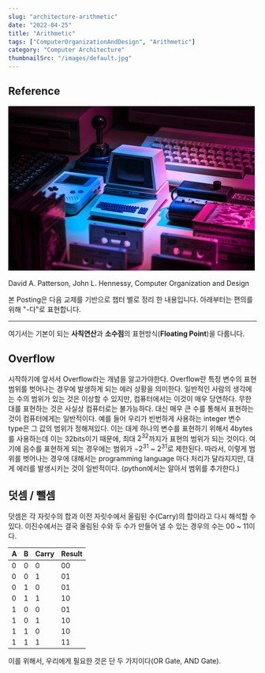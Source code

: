 ```yaml
---
slug: "architecture-arithmetic"
date: "2022-04-25"
title: "Arithmetic"
tags: ["ComputerOrganizationAndDesign", "Arithmetic"]
category: "Computer Architecture"
thumbnailSrc: "/images/default.jpg"
---
```

## **Reference**

![<img src="/images/default.jpg" width="190" />](/images/default.jpg)

David A. Patterson, John L. Hennessy, Computer Organization and Design

본 Posting은 다음 교제를 기반으로 챕터 별로 정리 한 내용입니다. 아래부터는 편의를 위해 "-다"로 표현합니다.

---

여기서는 기본이 되는 **사칙연산**과 **소수점**의 표현방식(**Floating Point**)을 다룹니다.

## Overflow

시작하기에 앞서서 Overflow라는 개념을 알고가야한다. Overflow란 특정 변수의 표현범위를 벗어나는 경우에 발생하게 되는 에러 상황을 의미한다. 일반적인 사람의 생각에는 수의 범위가 있는 것은 이상할 수 있지만, 컴퓨터에서는 이것이 매우 당연하다. 무한대를 표현하는 것은 사실상 컴퓨터로는 불가능하다. 대신 매우 큰 수를 통해서 표현하는 것이 컴퓨터에게는 일반적이다. 예를 들어 우리가 빈번하게 사용하는 integer 변수 type은 그 값의 범위가 정해져있다. 이는 대게 하나의 변수를 표현하기 위해서 4bytes를 사용하는데 이는 32bits이기 때문에, 최대 $2^{32}$까지가 표현의 범위가 되는 것이다. 여기에 음수를 표현하게 되는 경우에는 범위가 $-2^{31}$ ~ $2^{31}$로 제한된다. 따라서, 이렇게 범위를 벗어나는 경우에 대해서는 programming language 마다 처리가 달라지지만, 대게 에러를 발생시키는 것이 일반적이다. (python에서는 알아서 범위를 추가한다.)

## 덧셈 / 뺄셈
덧셈은 각 자릿수의 합과 이전 자릿수에서 올림된 수(Carry)의 합이라고 다시 해석할 수 있다. 
이진수에서는 결국 올림된 수와 두 수가 만들어 낼 수 있는 경우의 수는 00 ~ 11이다.

| A    | B    | Carry | Result |
| :--- | :--- | :---- | :----- |
| 0    | 0    | 0     | 00     |
| 0    | 0    | 1     | 01     |
| 0    | 1    | 0     | 01     |
| 0    | 1    | 1     | 10     |
| 1    | 0    | 0     | 01     |
| 1    | 0    | 1     | 10     |
| 1    | 1    | 0     | 10     |
| 1    | 1    | 1     | 11     |


이를 위해서, 우리에게 필요한 것은 단 두 가지이다(OR Gate, AND Gate).

